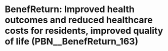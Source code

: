# BenefReturn: __Improved health outcomes and reduced healthcare costs for residents, improved quality of life__ (PBN__BenefReturn_163)

